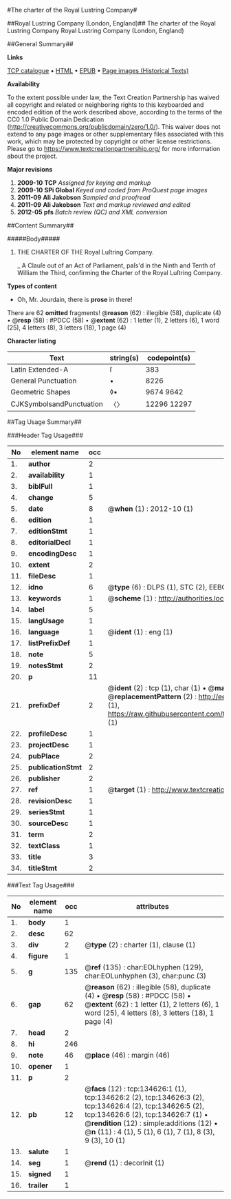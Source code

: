 #The charter of the Royal Lustring Company#

##Royal Lustring Company (London, England)##
The charter of the Royal Lustring Company
Royal Lustring Company (London, England)

##General Summary##

**Links**

[TCP catalogue](http://www.ota.ox.ac.uk/tcp/)  • 
[HTML](http://tei.it.ox.ac.uk/tcp/Texts-HTML/free/A79/A79427.html)  • 
[EPUB](http://tei.it.ox.ac.uk/tcp/Texts-EPUB/free/A79/A79427.epub) • 
[Page images (Historical Texts)](https://historicaltexts.jisc.ac.uk/eebo-99896600e)

**Availability**

To the extent possible under law, the Text Creation Partnership has waived all copyright and related or neighboring rights to this keyboarded and encoded edition of the work described above, according to the terms of the CC0 1.0 Public Domain Dedication (http://creativecommons.org/publicdomain/zero/1.0/). This waiver does not extend to any page images or other supplementary files associated with this work, which may be protected by copyright or other license restrictions. Please go to https://www.textcreationpartnership.org/ for more information about the project.

**Major revisions**

1. __2009-10__ __TCP__ *Assigned for keying and markup*
1. __2009-10__ __SPi Global__ *Keyed and coded from ProQuest page images*
1. __2011-09__ __Ali Jakobson__ *Sampled and proofread*
1. __2011-09__ __Ali Jakobson__ *Text and markup reviewed and edited*
1. __2012-05__ __pfs__ *Batch review (QC) and XML conversion*

##Content Summary##

#####Body#####

1. THE CHARTER OF THE Royal Luſtring Company.

    _ A Clauſe out of an Act of Parliament, paſs'd in the Ninth and Tenth of William the Third, confirming the Charter of the Royal Luſtring Company.

**Types of content**

  * Oh, Mr. Jourdain, there is **prose** in there!

There are 62 **omitted** fragments! 
 @__reason__ (62) : illegible (58), duplicate (4)  •  @__resp__ (58) : #PDCC (58)  •  @__extent__ (62) : 1 letter (1), 2 letters (6), 1 word (25), 4 letters (8), 3 letters (18), 1 page (4)

**Character listing**


|Text|string(s)|codepoint(s)|
|---|---|---|
|Latin Extended-A|ſ|383|
|General Punctuation|•|8226|
|Geometric Shapes|◊▪|9674 9642|
|CJKSymbolsandPunctuation|〈〉|12296 12297|

##Tag Usage Summary##

###Header Tag Usage###

|No|element name|occ|attributes|
|---|---|---|---|
|1.|__author__|2||
|2.|__availability__|1||
|3.|__biblFull__|1||
|4.|__change__|5||
|5.|__date__|8| @__when__ (1) : 2012-10 (1)|
|6.|__edition__|1||
|7.|__editionStmt__|1||
|8.|__editorialDecl__|1||
|9.|__encodingDesc__|1||
|10.|__extent__|2||
|11.|__fileDesc__|1||
|12.|__idno__|6| @__type__ (6) : DLPS (1), STC (2), EEBO-CITATION (1), PROQUEST (1), VID (1)|
|13.|__keywords__|1| @__scheme__ (1) : http://authorities.loc.gov/ (1)|
|14.|__label__|5||
|15.|__langUsage__|1||
|16.|__language__|1| @__ident__ (1) : eng (1)|
|17.|__listPrefixDef__|1||
|18.|__note__|5||
|19.|__notesStmt__|2||
|20.|__p__|11||
|21.|__prefixDef__|2| @__ident__ (2) : tcp (1), char (1)  •  @__matchPattern__ (2) : ([0-9\-]+):([0-9IVX]+) (1), (.+) (1)  •  @__replacementPattern__ (2) : http://eebo.chadwyck.com/downloadtiff?vid=$1&page=$2 (1), https://raw.githubusercontent.com/textcreationpartnership/Texts/master/tcpchars.xml#$1 (1)|
|22.|__profileDesc__|1||
|23.|__projectDesc__|1||
|24.|__pubPlace__|2||
|25.|__publicationStmt__|2||
|26.|__publisher__|2||
|27.|__ref__|1| @__target__ (1) : http://www.textcreationpartnership.org/docs/. (1)|
|28.|__revisionDesc__|1||
|29.|__seriesStmt__|1||
|30.|__sourceDesc__|1||
|31.|__term__|2||
|32.|__textClass__|1||
|33.|__title__|3||
|34.|__titleStmt__|2||


###Text Tag Usage###

|No|element name|occ|attributes|
|---|---|---|---|
|1.|__body__|1||
|2.|__desc__|62||
|3.|__div__|2| @__type__ (2) : charter (1), clause (1)|
|4.|__figure__|1||
|5.|__g__|135| @__ref__ (135) : char:EOLhyphen (129), char:EOLunhyphen (3), char:punc (3)|
|6.|__gap__|62| @__reason__ (62) : illegible (58), duplicate (4)  •  @__resp__ (58) : #PDCC (58)  •  @__extent__ (62) : 1 letter (1), 2 letters (6), 1 word (25), 4 letters (8), 3 letters (18), 1 page (4)|
|7.|__head__|2||
|8.|__hi__|246||
|9.|__note__|46| @__place__ (46) : margin (46)|
|10.|__opener__|1||
|11.|__p__|2||
|12.|__pb__|12| @__facs__ (12) : tcp:134626:1 (1), tcp:134626:2 (2), tcp:134626:3 (2), tcp:134626:4 (2), tcp:134626:5 (2), tcp:134626:6 (2), tcp:134626:7 (1)  •  @__rendition__ (12) : simple:additions (12)  •  @__n__ (11) : 4 (1), 5 (1), 6 (1), 7 (1), 8 (3), 9 (3), 10 (1)|
|13.|__salute__|1||
|14.|__seg__|1| @__rend__ (1) : decorInit (1)|
|15.|__signed__|1||
|16.|__trailer__|1||
